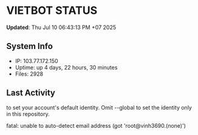 # VIETBOT STATUS
**Updated**: Thu Jul 10 06:43:13 PM +07 2025

## System Info
- IP: 103.77.172.150
- Uptime: up 4 days, 22 hours, 30 minutes
- Files: 2928

## Last Activity

to set your account's default identity.
Omit --global to set the identity only in this repository.

fatal: unable to auto-detect email address (got 'root@vinh3690.(none)')
